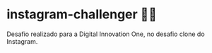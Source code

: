 # instagram-challenger :man_student:
Desafio realizado para a Digital Innovation One, no desafio clone do Instagram.


